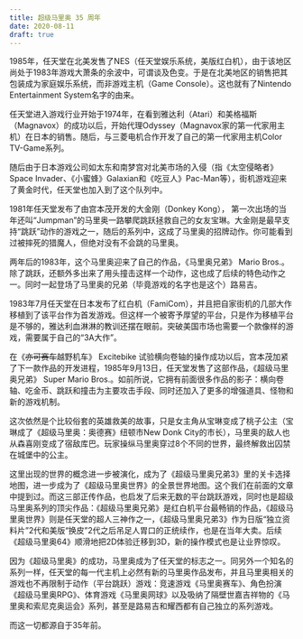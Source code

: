 ```yaml
---
title: 超级马里奥 35 周年
date: 2020-08-11
draft: true
---
```


1985年，任天堂在北美发售了NES（任天堂娱乐系统，美版红白机），由于该地区尚处于1983年游戏大萧条的余波中，可谓谈及色变。于是在北美地区的销售把其包装成为家庭娱乐系统，而非游戏主机（Game Console）。这也就有了Nintendo Entertainment System名字的由来。

任天堂进入游戏行业开始于1974年，在看到雅达利（Atari）和美格福斯（Magnavox）的成功以后，开始代理Odyssey（Magnavox家的第一代家用主机）在日本的销售。随后，与三菱电机合作开发了自己的第一代家用主机Color TV-Game系列。

随后由于日本游戏公司如太东和南梦宫对北美市场的入侵（指《太空侵略者》Space Invader、《小蜜蜂》Galaxian和《吃豆人》Pac-Man等），街机游戏迎来了黄金时代，任天堂也加入到了这个队列中。

1981年任天堂发布了由宫本茂开发的大金刚（Donkey Kong）， 第一次出场的当年还叫“Jumpman”的马里奥一路攀爬跳跃拯救自己的女友宝琳。大金刚是最早支持“跳跃”动作的游戏之一，随后的系列中，这成了马里奥的招牌动作。你可能看到过被摔死的猎魔人，但绝对没有不会跳的马里奥。

两年后的1983年，这个马里奥迎来了自己的作品，《马里奥兄弟》 Mario Bros.。除了跳跃，还额外多出来了用头撞击这样一个动作，这也成了后续的特色动作之一。同时一起登场了马里奥的兄弟（毕竟游戏的名字也是这个）路易吉。

1983年7月任天堂在日本发布了红白机（FamiCom），并且把自家街机的几部大作移植到了该平台作为首发游戏。但这样一个被寄予厚望的平台，只是作为移植平台是不够的，雅达利血淋淋的教训还摆在眼前。突破美国市场也需要一个款像样的游戏，需要属于自己的“3A大作”。

在《<del>亦可赛车</del>越野机车》 Excitebike 试验横向卷轴的操作成功以后，宫本茂加紧了下一款作品的开发进程，1985年9月13日，任天堂发售了这部作品，《超级马里奥兄弟》 Super Mario Bros.。如前所说，它拥有前面很多作品的影子：横向卷轴、吃金币、跳跃和撞击为主要攻击手段、同时还加入了更多的增强道具、怪物和新的游戏机制。

这次依然是个比较俗套的英雄救美的故事，只是女主角从宝琳变成了桃子公主（宝琳成了《超级马里奥：奥德赛》纽顿市New Donk City的市长），马里奥的敌人也从森喜刚变成了宿敌库巴。玩家操纵马里奥穿过8个不同的世界，最终解救出囚禁在城堡中的公主。

这里出现的世界的概念进一步被演化，成为了《超级马里奥兄弟3》里的关卡选择地图，进一步成为了《超级马里奥世界》的全景世界地图。这个我们在前面的文章中提到过。而这三部正传作品，也启发了后来无数的平台跳跃游戏，同时也是超级马里奥系列的顶尖作品：《超级马里奥兄弟》是红白机平台最畅销的作品，《超级马里奥世界》则是任天堂的超人三神作之一，《超级马里奥兄弟3》作为日版“独立资料片”2代和美版“换皮”2代之后吊足人胃口的正统续作，也是在当年大卖。后续《超级马里奥64》顺滑地把2D体验迁移到3D，新的操作模式也是让业界惊叹。

因为《超级马里奥》的成功，马里奥成为了任天堂的标志之一。同另外一个知名的系列一样，任天堂的每一代主机上必然有新的马里奥作品发布，并且马里奥相关的游戏也不再限制于动作（平台跳跃）游戏：竞速游戏《马里奥赛车》、角色扮演《超级马里奥RPG》、体育游戏《马里奥网球》以及吸纳了隔壁世嘉吉祥物的《马里奥和索尼克奥运会》系列，甚至是路易吉和耀西都有自己独立的系列游戏。

而这一切都源自于35年前。
